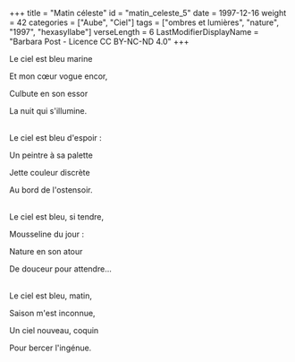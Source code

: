 +++
title = "Matin céleste"
id = "matin_celeste_5"
date = 1997-12-16
weight = 42
categories = ["Aube", "Ciel"]
tags = ["ombres et lumières", "nature", "1997", "hexasyllabe"]
verseLength = 6
LastModifierDisplayName = "Barbara Post - Licence CC BY-NC-ND 4.0"
+++

Le ciel est bleu marine

Et mon cœur vogue encor,

Culbute en son essor

La nuit qui s'illumine.

 \
Le ciel est bleu d'espoir :

Un peintre à sa palette

Jette couleur discrète

Au bord de l'ostensoir.

 \
Le ciel est bleu, si tendre,

Mousseline du jour :

Nature en son atour

De douceur pour attendre...

 \
Le ciel est bleu, matin,

Saison m'est inconnue,

Un ciel nouveau, coquin

Pour bercer l'ingénue.
